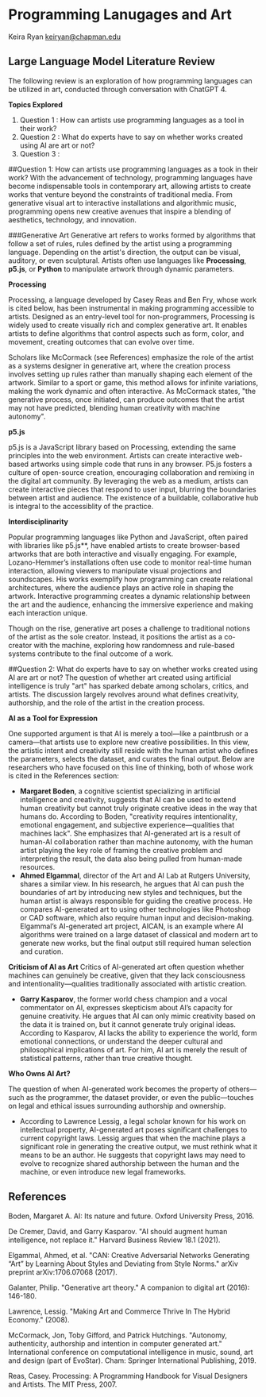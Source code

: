# Programming Lanugages and Art
Keira Ryan
keiryan@chapman.edu


## Large Language Model Literature Review
The following review is an exploration of how programming languages can be utilized in art, conducted through conversation with ChatGPT 4.

**Topics Explored**
1. Question 1 : How can artists use programming languages as a tool in their work?
3. Question 2 : What do experts have to say on whether works created using AI are art or not?
4. Question 3 : 

##Question 1: How can artists use programming languages as a took in their work?
With the advancement of technology, programming languages have become indispensable tools in contemporary art, allowing artists to create works that venture beyond the constraints of traditional media. From generative visual art to interactive installations and algorithmic music, programming opens new creative avenues that inspire a blending of aesthetics, technology, and innovation.

###Generative Art
Generative art refers to works formed by algorithms that follow a set of rules, rules defined by the artist using a programming language. Depending on the artist's direction, the output can be visual, auditory, or even sculptural. Artists often use languages like **Processing**, **p5.js**, or **Python** to manipulate artwork through dynamic parameters.

**Processing**

Processing, a language developed by Casey Reas and Ben Fry, whose work is cited below, has been instrumental in making programming accessible to artists. Designed as an entry-level tool for non-programmers, Processing is widely used to create visually rich and complex generative art. It enables artists to define algorithms that control aspects such as form, color, and movement, creating outcomes that can evolve over time.

Scholars like McCormack (see References) emphasize the role of the artist as a systems designer in generative art, where the creation process involves setting up rules rather than manually shaping each element of the artwork. Similar to a sport or game, this method allows for infinite variations, making the work dynamic and often interactive. As McCormack states, "the generative process, once initiated, can produce outcomes that the artist may not have predicted, blending human creativity with machine autonomy".


**p5.js**

p5.js is a JavaScript library based on Processing, extending the same principles into the web environment. Artists can create interactive web-based artworks using simple code that runs in any browser. P5.js fosters a culture of open-source creation, encouraging collaboration and remixing in the digital art community. By leveraging the web as a medium, artists can create interactive pieces that respond to user input, blurring the boundaries between artist and audience. The existence of a buildable, collaborative hub is integral to the accessiblity of the practice.


**Interdisciplinarity**

Popular programming languages like Python and JavaScript, often paired with libraries like p5.js**, have enabled artists to create browser-based artworks that are both interactive and visually engaging. For example, Lozano-Hemmer’s installations often use code to monitor real-time human interaction, allowing viewers to manipulate visual projections and soundscapes. His works exemplify how programming can create relational architectures, where the audience plays an active role in shaping the artwork. Interactive programming creates a dynamic relationship between the art and the audience, enhancing the immersive experience and making each interaction unique.



Though on the rise, generative art poses a challenge to traditional notions of the artist as the sole creator. Instead, it positions the artist as a co-creator with the machine, exploring how randomness and rule-based systems contribute to the final outcome of a work.

##Question 2: What do experts have to say on whether works created using AI are art or not?
The question of whether art created using artificial intelligence is truly "art" has sparked debate among scholars, critics, and artists. The discussion largely revolves around what defines creativity, authorship, and the role of the artist in the creation process.

**AI as a Tool for Expression**

One supported argument is that AI is merely a tool—like a paintbrush or a camera—that artists use to explore new creative possibilities. In this view, the artistic intent and creativity still reside with the human artist who defines the parameters, selects the dataset, and curates the final output. Below are researchers who have focused on this line of thinking, both of whose work is cited in the References section:

- **Margaret Boden**, a cognitive scientist specializing in artificial intelligence and creativity, suggests that AI can be used to extend human creativity but cannot truly originate creative ideas in the way that humans do. According to Boden, "creativity requires intentionality, emotional engagement, and subjective experience—qualities that machines lack". She emphasizes that AI-generated art is a result of human-AI collaboration rather than machine autonomy, with the human artist playing the key role of framing the creative problem and interpreting the result, the data also being pulled from human-made resources.
- **Ahmed Elgammal**, director of the Art and AI Lab at Rutgers University, shares a similar view. In his research, he argues that AI can push the boundaries of art by introducing new styles and techniques, but the human artist is always responsible for guiding the creative process. He compares AI-generated art to using other technologies like Photoshop or CAD software, which also require human input and decision-making. Elgammal’s AI-generated art project, AICAN, is an example where AI algorithms were trained on a large dataset of classical and modern art to generate new works, but the final output still required human selection and curation.

**Criticism of AI as Art**
Critics of AI-generated art often question whether machines can genuinely be creative, given that they lack consciousness and intentionality—qualities traditionally associated with artistic creation. 

- **Garry Kasparov**, the former world chess champion and a vocal commentator on AI, expresses skepticism about AI’s capacity for genuine creativity. He argues that AI can only mimic creativity based on the data it is trained on, but it cannot generate truly original ideas. According to Kasparov, AI lacks the ability to experience the world, form emotional connections, or understand the deeper cultural and philosophical implications of art. For him, AI art is merely the result of statistical patterns, rather than true creative thought.

**Who Owns AI Art?**

The question of when AI-generated work becomes the property of others—such as the programmer, the dataset provider, or even the public—touches on legal and ethical issues surrounding authorship and ownership.

- According to Lawrence Lessig, a legal scholar known for his work on intellectual property, AI-generated art poses significant challenges to current copyright laws. Lessig argues that when the machine plays a significant role in generating the creative output, we must rethink what it means to be an author. He suggests that copyright laws may need to evolve to recognize shared authorship between the human and the machine, or even introduce new legal frameworks.














## References
Boden, Margaret A. AI: Its nature and future. Oxford University Press, 2016.

De Cremer, David, and Garry Kasparov. "AI should augment human intelligence, not replace it." Harvard Business Review 18.1 (2021).

Elgammal, Ahmed, et al. "CAN: Creative Adversarial Networks Generating “Art” by Learning About Styles and Deviating from Style Norms." arXiv preprint arXiv:1706.07068 (2017).

Galanter, Philip. "Generative art theory." A companion to digital art (2016): 146-180.

Lawrence, Lessig. "Making Art and Commerce Thrive In The Hybrid Economy." (2008).

McCormack, Jon, Toby Gifford, and Patrick Hutchings. "Autonomy, authenticity, authorship and intention in computer generated art." International conference on computational intelligence in music, sound, art and design (part of EvoStar). Cham: Springer International Publishing, 2019.

Reas, Casey. Processing: A Programming Handbook for Visual Designers and Artists. The MIT Press, 2007.







